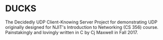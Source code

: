# DUCKS
The Decidedly UDP Client-Knowing Server
Project for demonstrating UDP originally designed for NJIT's Introduction to Networking (CS 356) course.
Painstakingly and lovingly written in C by Cj Maxwell in Fall 2017.
